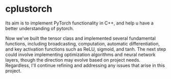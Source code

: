 # cplustorch
Its aim is to implement PyTorch functionality in C++, and help u have a better understanding of pytorch.

Now we've built the tensor class and implemented several fundamental functions, including broadcasting, computation, automatic differentiation, and key activation functions such as ReLU, sigmoid, and tanh. The next step could involve implementing optimization algorithms and neural network layers, though the direction may evolve based on project needs. Regardless, I'll continue refining and addressing any issues that arise in this project.
